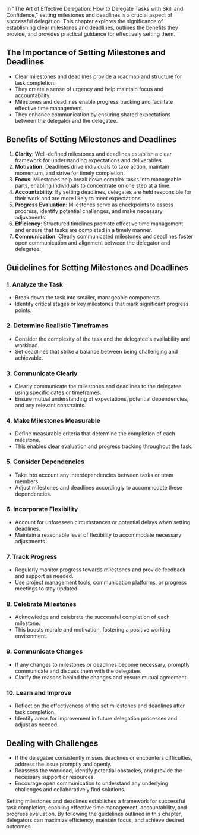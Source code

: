 
In "The Art of Effective Delegation: How to Delegate Tasks with Skill and Confidence," setting milestones and deadlines is a crucial aspect of successful delegation. This chapter explores the significance of establishing clear milestones and deadlines, outlines the benefits they provide, and provides practical guidance for effectively setting them.

The Importance of Setting Milestones and Deadlines
--------------------------------------------------

* Clear milestones and deadlines provide a roadmap and structure for task completion.
* They create a sense of urgency and help maintain focus and accountability.
* Milestones and deadlines enable progress tracking and facilitate effective time management.
* They enhance communication by ensuring shared expectations between the delegator and the delegatee.

Benefits of Setting Milestones and Deadlines
--------------------------------------------

1. **Clarity**: Well-defined milestones and deadlines establish a clear framework for understanding expectations and deliverables.
2. **Motivation**: Deadlines drive individuals to take action, maintain momentum, and strive for timely completion.
3. **Focus**: Milestones help break down complex tasks into manageable parts, enabling individuals to concentrate on one step at a time.
4. **Accountability**: By setting deadlines, delegates are held responsible for their work and are more likely to meet expectations.
5. **Progress Evaluation**: Milestones serve as checkpoints to assess progress, identify potential challenges, and make necessary adjustments.
6. **Efficiency**: Structured timelines promote effective time management and ensure that tasks are completed in a timely manner.
7. **Communication**: Clearly communicated milestones and deadlines foster open communication and alignment between the delegator and delegatee.

Guidelines for Setting Milestones and Deadlines
-----------------------------------------------

### 1. Analyze the Task

* Break down the task into smaller, manageable components.
* Identify critical stages or key milestones that mark significant progress points.

### 2. Determine Realistic Timeframes

* Consider the complexity of the task and the delegatee's availability and workload.
* Set deadlines that strike a balance between being challenging and achievable.

### 3. Communicate Clearly

* Clearly communicate the milestones and deadlines to the delegatee using specific dates or timeframes.
* Ensure mutual understanding of expectations, potential dependencies, and any relevant constraints.

### 4. Make Milestones Measurable

* Define measurable criteria that determine the completion of each milestone.
* This enables clear evaluation and progress tracking throughout the task.

### 5. Consider Dependencies

* Take into account any interdependencies between tasks or team members.
* Adjust milestones and deadlines accordingly to accommodate these dependencies.

### 6. Incorporate Flexibility

* Account for unforeseen circumstances or potential delays when setting deadlines.
* Maintain a reasonable level of flexibility to accommodate necessary adjustments.

### 7. Track Progress

* Regularly monitor progress towards milestones and provide feedback and support as needed.
* Use project management tools, communication platforms, or progress meetings to stay updated.

### 8. Celebrate Milestones

* Acknowledge and celebrate the successful completion of each milestone.
* This boosts morale and motivation, fostering a positive working environment.

### 9. Communicate Changes

* If any changes to milestones or deadlines become necessary, promptly communicate and discuss them with the delegatee.
* Clarify the reasons behind the changes and ensure mutual agreement.

### 10. Learn and Improve

* Reflect on the effectiveness of the set milestones and deadlines after task completion.
* Identify areas for improvement in future delegation processes and adjust as needed.

Dealing with Challenges
-----------------------

* If the delegatee consistently misses deadlines or encounters difficulties, address the issue promptly and openly.
* Reassess the workload, identify potential obstacles, and provide the necessary support or resources.
* Encourage open communication to understand any underlying challenges and collaboratively find solutions.

Setting milestones and deadlines establishes a framework for successful task completion, enabling effective time management, accountability, and progress evaluation. By following the guidelines outlined in this chapter, delegators can maximize efficiency, maintain focus, and achieve desired outcomes.
